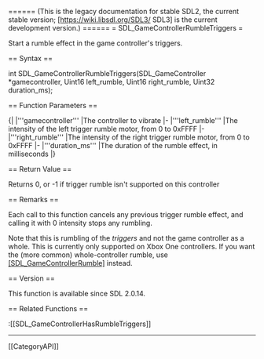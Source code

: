 ====== (This is the legacy documentation for stable SDL2, the current stable version; [https://wiki.libsdl.org/SDL3/ SDL3] is the current development version.) ======
= SDL_GameControllerRumbleTriggers =

Start a rumble effect in the game controller's triggers.

== Syntax ==

<syntaxhighlight lang='c'>
int SDL_GameControllerRumbleTriggers(SDL_GameController *gamecontroller, Uint16 left_rumble, Uint16 right_rumble, Uint32 duration_ms);
</syntaxhighlight>

== Function Parameters ==

{|
|'''gamecontroller'''
|The controller to vibrate
|-
|'''left_rumble'''
|The intensity of the left trigger rumble motor, from 0 to 0xFFFF
|-
|'''right_rumble'''
|The intensity of the right trigger rumble motor, from 0 to 0xFFFF
|-
|'''duration_ms'''
|The duration of the rumble effect, in milliseconds
|}

== Return Value ==

Returns 0, or -1 if trigger rumble isn't supported on this controller

== Remarks ==

Each call to this function cancels any previous trigger rumble effect, and
calling it with 0 intensity stops any rumbling.

Note that this is rumbling of the _triggers_ and not the game controller as
a whole. This is currently only supported on Xbox One controllers. If you
want the (more common) whole-controller rumble, use
[[SDL_GameControllerRumble]]() instead.

== Version ==

This function is available since SDL 2.0.14.

== Related Functions ==

:[[SDL_GameControllerHasRumbleTriggers]]

----
[[CategoryAPI]]


